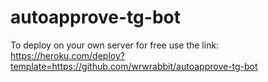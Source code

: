 # autoapprove-tg-bot

To deploy on your own server for free use the link:
https://heroku.com/deploy?template=https://github.com/wrwrabbit/autoapprove-tg-bot
